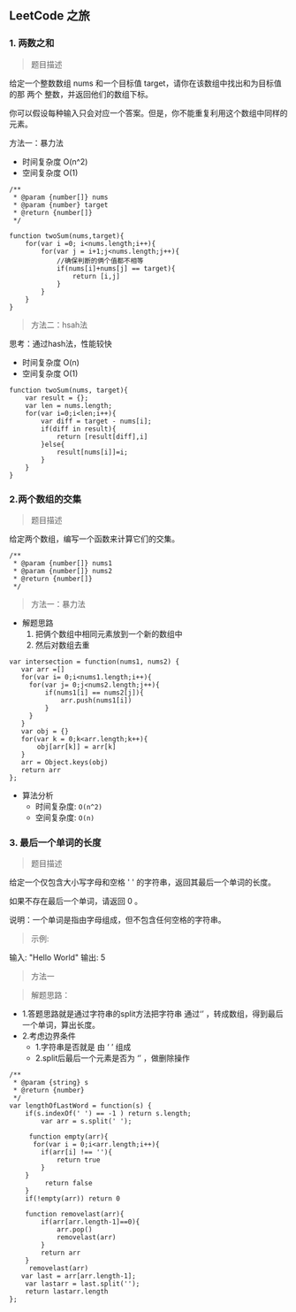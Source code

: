 ## LeetCode 之旅
### 1. 两数之和

> 题目描述

给定一个整数数组 nums 和一个目标值 target，请你在该数组中找出和为目标值的那 两个 整数，并返回他们的数组下标。

你可以假设每种输入只会对应一个答案。但是，你不能重复利用这个数组中同样的元素。

方法一：暴力法
- 时间复杂度 O(n^2)
- 空间复杂度 O(1)

```
/**
 * @param {number[]} nums
 * @param {number} target
 * @return {number[]}
 */

function twoSum(nums,target){
    for(var i =0; i<nums.length;i++){
        for(var j = i+1;j<nums.length;j++){
            //确保判断的俩个值都不相等
            if(nums[i]+nums[j] == target){
                return [i,j]
            }
        }
    }
}
```
> 方法二：hsah法

思考：通过hash法，性能较快

- 时间复杂度 O(n)
- 空间复杂度 O(1)
```
function twoSum(nums, target){
    var result = {};
    var len = nums.length;
    for(var i=0;i<len;i++){
        var diff = target - nums[i];
        if(diff in result){
            return [result[diff],i]
        }else{
            result[nums[i]]=i;
        }
    }
}
```
### 2.两个数组的交集

> 题目描述

给定两个数组，编写一个函数来计算它们的交集。

```
/**
 * @param {number[]} nums1
 * @param {number[]} nums2
 * @return {number[]}
 */
 ```
 >方法一：暴力法
  - 解题思路    
    1. 把俩个数组中相同元素放到一个新的数组中
    2. 然后对数组去重
 ```
var intersection = function(nums1, nums2) {
    var arr =[]
    for(var i= 0;i<nums1.length;i++){
      for(var j= 0;j<nums2.length;j++){
          if(nums1[i] == nums2[j]){
              arr.push(nums1[i])
          }
      }
    }
    var obj = {}
    for(var k = 0;k<arr.length;k++){
        obj[arr[k]] = arr[k]
    }
    arr = Object.keys(obj)
    return arr
};
```
  - 算法分析
    - 时间复杂度: `O(n^2)`
    - 空间复杂度: `O(n)`


### 3. 最后一个单词的长度

> 题目描述

给定一个仅包含大小写字母和空格 ' ' 的字符串，返回其最后一个单词的长度。

如果不存在最后一个单词，请返回 0 。

说明：一个单词是指由字母组成，但不包含任何空格的字符串。

> 示例:

输入: "Hello World"
输出: 5

> 方法一

> 解题思路：
- 1.答题思路就是通过字符串的split方法把字符串 通过‘’ ，转成数组，得到最后一个单词，算出长度。
- 2.考虑边界条件
    - 1.字符串是否就是 由 ‘ ’ 组成
    - 2.split后最后一个元素是否为 ‘’ ，做删除操作

```
/**
 * @param {string} s
 * @return {number}
 */
var lengthOfLastWord = function(s) {
    if(s.indexOf(' ') == -1 ) return s.length;
        var arr = s.split(' ');

     function empty(arr){
      for(var i = 0;i<arr.length;i++){
        if(arr[i] !== ''){
            return true
        }
    } 
         return false
    }
    if(!empty(arr)) return 0
   
    function removelast(arr){
        if(arr[arr.length-1]==0){
            arr.pop()
            removelast(arr)
        }
        return arr
    }
     removelast(arr)
   var last = arr[arr.length-1];
    var lastarr = last.split('');
    return lastarr.length
};
```


